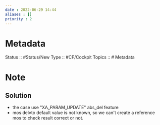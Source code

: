 ```yaml
---
date : 2022-06-29 14:44
aliases : []
priority : 2
---
```

# Metadata
Status :: #Status/New 
Type :: #CF/Cockpit 
Topics :: # Metadata
# Note
## Solution
* the case use "XA_PARAM_UPDATE" abs_del feature
* mos delvto default value is not known, so we can't create a reference mos to check result correct or not.